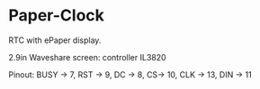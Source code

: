 # Paper-Clock
RTC with ePaper display.

2.9in Waveshare screen: controller IL3820

Pinout:
BUSY -> 7, RST -> 9, DC -> 8, CS-> 10, CLK -> 13, DIN -> 11

